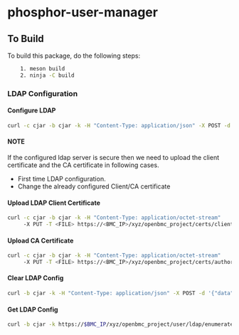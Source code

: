 # phosphor-user-manager

## To Build

To build this package, do the following steps:

```sh
    1. meson build
    2. ninja -C build
```

### LDAP Configuration

#### Configure LDAP

```sh
curl -c cjar -b cjar -k -H "Content-Type: application/json" -X POST -d '{"data":[false,"ldap://<ldap://<LDAP server ip/hostname>/", "<bindDN>", "<baseDN>","<bindDNPassword>","<searchScope>","<serverType>"]}''  https://$BMC_IP/xyz/openbmc_project/user/ldap/action/CreateConfig

```

#### NOTE

If the configured ldap server is secure then we need to upload the client
certificate and the CA certificate in following cases.

- First time LDAP configuration.
- Change the already configured Client/CA certificate

#### Upload LDAP Client Certificate

```sh
curl -c cjar -b cjar -k -H "Content-Type: application/octet-stream"
     -X PUT -T <FILE> https://<BMC_IP>/xyz/openbmc_project/certs/client/ldap
```

#### Upload CA Certificate

```sh
curl -c cjar -b cjar -k -H "Content-Type: application/octet-stream"
     -X PUT -T <FILE> https://<BMC_IP>/xyz/openbmc_project/certs/authority/truststore
```

#### Clear LDAP Config

```sh
curl -b cjar -k -H "Content-Type: application/json" -X POST -d '{"data":[]}' https://$BMC_IP/xyz/openbmc_project/user/ldap/config/action/delete
```

#### Get LDAP Config

```sh
curl -b cjar -k https://$BMC_IP/xyz/openbmc_project/user/ldap/enumerate
```
